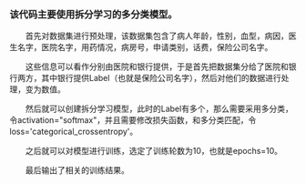 ### 该代码主要使用拆分学习的多分类模型。

&emsp;&emsp;首先对数据集进行预处理，该数据集包含了病人年龄，性别，血型，病因，医生名字，医院名字，用药情况，病房号，申请类别，话费，保险公司名字。

&emsp;&emsp;这些信息可以看作分别由医院和银行提供，于是首先把数据集分给了医院和银行两方，其中银行提供Label（也就是保险公司名字），然后对他们的数据进行处理，变为数值。

&emsp;&emsp;然后就可以创建拆分学习模型，此时的Label有多个，那么需要采用多分类，令activation="softmax"，并且需要修改损失函数，和多分类匹配，令loss='categorical_crossentropy'。

&emsp;&emsp;之后就可以对模型进行训练，选定了训练轮数为10，也就是epochs=10。

&emsp;&emsp;最后输出了相关的训练结果。